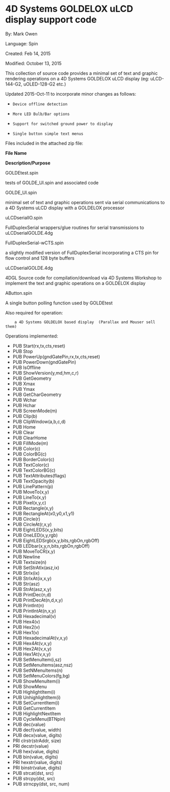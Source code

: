 # 4D Systems GOLDELOX uLCD display support code

By: Mark Owen

Language: Spin

Created: Feb 14, 2015

Modified: October 13, 2015

This collection of source code provides a minimal set of text and graphic rendering operations on a 4D Systems GOLDELOX  uLCD display (eg: uLCD-144-G2, uOLED-128-G2 etc.)

Updated 2015-Oct-11 to incorporate minor changes as follows:

*     Device offline detection        
*     More LED Bulb/Bar options    
*     Support for switched ground power to display 
*     Single button simple text menus  
     

Files included in the attached zip file:

**File Name**

**Description/Purpose**

GOLDEtest.spin

tests of GOLDE\_UI.spin and associated code

GOLDE\_UI.spin

minimal set of text and graphic operations sent via serial communications to a 4D Systems uLCD display with a GOLDELOX processor

uLCDserialIO.spin

FullDuplexSerial wrappers/glue routines for serial transmissions to uLCDserialGOLDE.4dg

FullDuplexSerial-wCTS.spin

a slightly modified version of FullDuplexSerial incorporating a CTS pin  for flow control and 128 byte buffers

uLCDserialGOLDE.4dg

4DGL Source code for compilation/download via 4D Systems Workshop to implement the text and graphic operations on a GOLDELOX display

AButton.spin

A single button polling function used by GOLDEtest

Also required for operation:

        a 4D Systems GOLDELOX based display  (Parallax and Mouser sell them)

Operations implemented:

*   PUB Start(rx,tx,cts,reset)
*   PUB Stop
*   PUB PowerUp(gndGatePin,rx,tx,cts,reset)
*   PUB PowerDown(gndGatePin)
*   PUB IsOffline
*   PUB ShowVersion(y,md,hm,c,r)
*   PUB GetGeometry
*   PUB Xmax
*   PUB Ymax
*   PUB GetCharGeometry         
*   PUB Wchar
*   PUB Hchar
*   PUB ScreenMode(m)
*   PUB Clip(b)
*   PUB ClipWindow(a,b,c,d)
*   PUB Home
*   PUB Clear
*   PUB ClearHome
*   PUB FillMode(m)
*   PUB Color(c)
*   PUB ColorBG(c)
*   PUB BorderColor(c)
*   PUB TextColor(c)
*   PUB TextColorBG(c)
*   PUB TextAttributes(flags)
*   PUB TextOpacity(b)
*   PUB LinePattern(p)
*   PUB MoveTo(x,y)
*   PUB LineTo(x,y)
*   PUB Pixel(x,y,c)
*   PUB Rectangle(x,y)
*   PUB RectangleAt(x0,y0,x1,y1)
*   PUB Circle(r)
*   PUB CircleAt(r,x,y)
*   PUB EightLEDS(x,y,bits)
*   PUB OneLED(x,y,rgb)
*   PUB EightLEDSrgb(x,y,bits,rgbOn,rgbOff)
*   PUB LEDbar(x,y,n,bits,rgbOn,rgbOff)
*   PUB MoveToCR(x,y)
*   PUB Newline
*   PUB Textsize(n)
*   PUB SetStrAtIx(asz,ix)
*   PUB StrIx(ix)
*   PUB StrIxAt(ix,x,y)
*   PUB Str(asz)
*   PUB StrAt(asz,x,y)
*   PUB PrintDec(n,d)
*   PUB PrintDecAt(n,d,x,y)
*   PUB PrintInt(n)
*   PUB PrintIntAt(n,x,y)
*   PUB Hexadecimal(v)
*   PUB Hex4(v)
*   PUB Hex2(v)
*   PUB Hex1(v)
*   PUB HexadecimalAt(v,x,y)
*   PUB Hex4At(v,x,y)
*   PUB Hex2At(v,x,y)
*   PUB Hex1At(v,x,y)
*   PUB SetMenuItem(i,sz)
*   PUB SetMenuItems(asz,nsz)
*   PUB SetNMenuItems(n)
*   PUB SetMenuColors(fg,bg)
*   PUB ShowMenuItem(i)
*   PUB ShowMenu
*   PUB HighlightItem(i)
*   PUB UnhighlightItem(i)
*   PUB SetCurrentItem(i)
*   PUB GetCurrentItem
*   PUB HighlightNextItem
*   PUB CycleMenu(BTNpin)
*   PUB dec(value)
*   PUB decf(value, width)
*   PUB decx(value, digits)
*   PRI clrstr(strAddr, size)
*   PRI decstr(value)
*   PUB hex(value, digits)
*   PUB bin(value, digits)
*   PRI hexstr(value, digits)
*   PRI binstr(value, digits)
*   PUB strcat(dst, src)
*   PUB strcpy(dst, src)
*   PUB strncpy(dst, src, num)  
     
